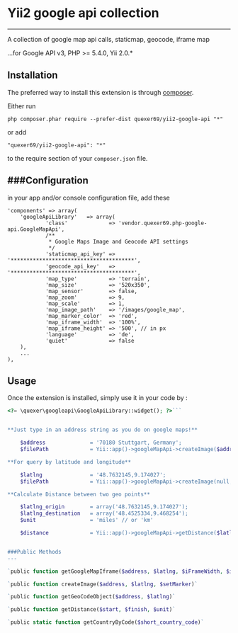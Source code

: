 # Yii2 google api collection 
-----------------------------

A collection of google map api calls, staticmap, geocode, iframe map

...for Google API v3, PHP >= 5.4.0, Yii 2.0.*


Installation
------------

The preferred way to install this extension is through [composer](http://getcomposer.org/download/).

Either run

```
php composer.phar require --prefer-dist quexer69/yii2-google-api "*"
```

or add

```
"quexer69/yii2-google-api": "*"
```

to the require section of your `composer.json` file.


###Configuration
---
in your app and/or console configuration file, add these

    'components' => array(
    	'googleApiLibrary'   => array(
    			'class'             => 'vendor.quexer69.php-google-api.GoogleMapApi',
                /**
                 * Google Maps Image and Geocode API settings
                 */
                'staticmap_api_key' => '***************************************',
                'geocode_api_key'   => '***************************************',
                'map_type'          => 'terrain',
                'map_size'          => '520x350',
                'map_sensor'        => false,
                'map_zoom'          => 9,
                'map_scale'         => 1,
                'map_image_path'    => '/images/google_map',
                'map_marker_color'  => 'red',
                'map_iframe_width'  => '100%',
                'map_iframe_height' => '500', // in px
                'language'          => 'de',
                'quiet'             => false
    	),
		...
	),
	
Usage
-----

Once the extension is installed, simply use it in your code by  :

```php
<?= \quexer\googleapi\GoogleApiLibrary::widget(); ?>```


**Just type in an address string as you do on google maps!**

    $address 	          = '70180 Stuttgart, Germany';
    $filePath             = Yii::app()->googleMapApi->createImage($address,null);

**For query by latitude and longitude**

    $latlng 	          = '48.7632145,9.174027';
    $filePath             = Yii::app()->googleMapApi->createImage(null, $latlng);

**Calculate Distance between two geo points**

    $latlng_origin	      = array('48.7632145,9.174027');
    $latlng_destination	  = array('48.4525334,9.468254');
    $unit		          = 'miles' // or 'km'

    $distance		      = Yii::app()->googleMapApi->getDistance($latlng_origin, $latlng_destination, $unit);


###Public Methods
---

`public function getGoogleMapIframe($address, $latlng, $iFrameWidth, $iFrameHeight)`

`public function createImage($address, $latlng, $setMarker)`

`public function getGeoCodeObject($address, $latlng)`

`public function getDistance($start, $finish, $unit)`

`public static function getCountryByCode($short_country_code)`


